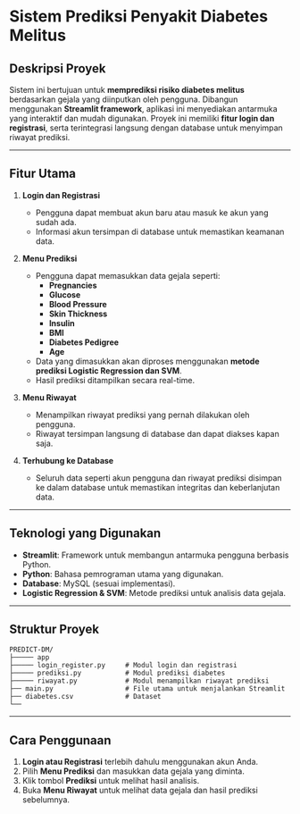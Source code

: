 # Sistem Prediksi Penyakit Diabetes Melitus

## Deskripsi Proyek  
Sistem ini bertujuan untuk **memprediksi risiko diabetes melitus** berdasarkan gejala yang diinputkan oleh pengguna. Dibangun menggunakan **Streamlit framework**, aplikasi ini menyediakan antarmuka yang interaktif dan mudah digunakan. Proyek ini memiliki **fitur login dan registrasi**, serta terintegrasi langsung dengan database untuk menyimpan riwayat prediksi.

---

## Fitur Utama  
1. **Login dan Registrasi**  
   - Pengguna dapat membuat akun baru atau masuk ke akun yang sudah ada.  
   - Informasi akun tersimpan di database untuk memastikan keamanan data.  

2. **Menu Prediksi**  
   - Pengguna dapat memasukkan data gejala seperti:  
     - **Pregnancies**  
     - **Glucose**  
     - **Blood Pressure**  
     - **Skin Thickness**  
     - **Insulin**  
     - **BMI**  
     - **Diabetes Pedigree**  
     - **Age**  
   - Data yang dimasukkan akan diproses menggunakan **metode prediksi Logistic Regression dan SVM**.  
   - Hasil prediksi ditampilkan secara real-time.  

3. **Menu Riwayat**  
   - Menampilkan riwayat prediksi yang pernah dilakukan oleh pengguna.  
   - Riwayat tersimpan langsung di database dan dapat diakses kapan saja.  

4. **Terhubung ke Database**  
   - Seluruh data seperti akun pengguna dan riwayat prediksi disimpan ke dalam database untuk memastikan integritas dan keberlanjutan data.

---

## Teknologi yang Digunakan  
- **Streamlit**: Framework untuk membangun antarmuka pengguna berbasis Python.  
- **Python**: Bahasa pemrograman utama yang digunakan.  
- **Database**: MySQL (sesuai implementasi).  
- **Logistic Regression & SVM**: Metode prediksi untuk analisis data gejala.  

---

## Struktur Proyek  
```
PREDICT-DM/
├───── app
├───── login_register.py     # Modul login dan registrasi
├───── prediksi.py           # Modul prediksi diabetes
├───── riwayat.py            # Modul menampilkan riwayat prediksi
├── main.py                  # File utama untuk menjalankan Streamlit
├── diabetes.csv             # Dataset
└──
```

---

## Cara Penggunaan  
1. **Login atau Registrasi** terlebih dahulu menggunakan akun Anda.  
2. Pilih **Menu Prediksi** dan masukkan data gejala yang diminta.  
3. Klik tombol **Prediksi** untuk melihat hasil analisis.  
4. Buka **Menu Riwayat** untuk melihat data gejala dan hasil prediksi sebelumnya.  
